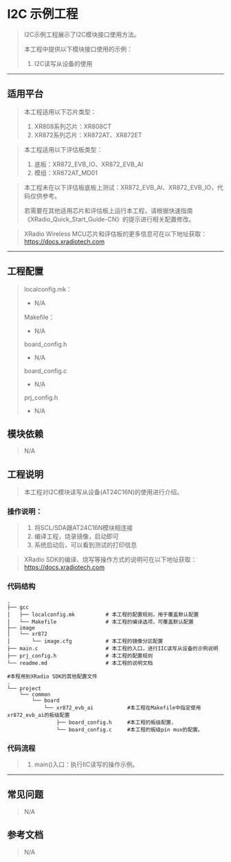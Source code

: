 # I2C 示例工程

> I2C示例工程展示了I2C模块接口使用方法。
>
> 本工程中提供以下模块接口使用的示例：
>
> 1. I2C读写从设备的使用

---

## 适用平台

> 本工程适用以下芯片类型：
>
> 1. XR808系列芯片：XR808CT
> 2. XR872系列芯片：XR872AT、XR872ET

> 本工程适用以下评估板类型：
> 1. 底板：XR872_EVB_IO、XR872_EVB_AI
> 2. 模组：XR872AT_MD01

> 本工程未在以下评估板底板上测试：XR872_EVB_AI、XR872_EVB_IO，代码仅供参考。
>
> 若需要在其他适用芯片和评估板上运行本工程，请根据快速指南《XRadio_Quick_Start_Guide-CN》的提示进行相关配置修改。

> XRadio Wireless MCU芯片和评估板的更多信息可在以下地址获取：
> https://docs.xradiotech.com

---

## 工程配置

> localconfig.mk：
>
> - N/A
>
> Makefile：
>
> - N/A
>
> board_config.h
>
> - N/A
>
> board_config.c
>
> - N/A
>
> prj_config.h
>
> - N/A

## 模块依赖

> N/A

## 工程说明

> 本工程对I2C模块读写从设备(AT24C16N)的使用进行介绍。

### 操作说明：

> 1. 将SCL/SDA跟AT24C16N模块相连接
> 2. 编译工程，烧录镜像，启动即可
> 3. 系统启动后，可以看到测试的打印信息

> XRadio SDK的编译、烧写等操作方式的说明可在以下地址获取：
> https://docs.xradiotech.com

### 代码结构
```
.
├── gcc
│   ├── localconfig.mk          # 本工程的配置规则，用于覆盖默认配置
│   └── Makefile                # 本工程的编译选项，可覆盖默认配置
├── image
│   └── xr872
│       └── image.cfg           # 本工程的镜像分区配置
├── main.c                      # 本工程的入口，进行IIC读写从设备的示例说明
├── prj_config.h                # 本工程的配置规则
└── readme.md                   # 本工程的说明文档

#本程用到XRadio SDK的其他配置文件
.
└── project
    └── common
        └── board
            └── xr872_evb_ai           #本工程在Makefile中指定使用xr872_evb_ai的板级配置
                ├── board_config.h     #本工程的板级配置，
                └── board_config.c     #本工程的板级pin mux的配置。
```
### 代码流程

> 1. main()入口：执行IIC读写的操作示例。
> 

---

## 常见问题

> N/A

## 参考文档

> N/A
